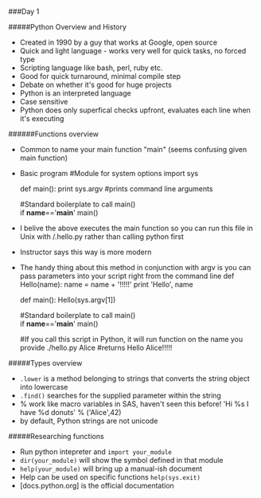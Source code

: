 ###Day 1

#####Python Overview and History
* Created in 1990 by a guy that works at Google, open source
* Quick and light language - works very well for quick tasks, no forced type
* Scripting language like bash, perl, ruby etc.
* Good for quick turnaround, minimal compile step
* Debate on whether it's good for huge projects
* Python is an interpreted language
* Case sensitive
* Python does only superfical checks upfront, evaluates each line when it's executing

######Functions overview
* Common to name your main function "main" (seems confusing given main function)
* Basic program
    #Module for system options
    import sys
    
    def main():
        print sys.argv #prints command line arguments
        
    #Standard boilerplate to call main()     
    if __name__=='__main__'
        main()
* I belive the above executes the main function so you can run this file in Unix with /.hello.py rather than calling python first
* Instructor says this way is more modern
* The handy thing about this method in conjunction with argv is you can pass parameters into your script right from the command line
    def Hello(name):
        name = name + '!!!!!'
        print 'Hello', name
    
    def main():
        Hello(sys.argv[1])
    
    #Standard boilerplate to call main()     
    if __name__=='__main__'
        main()
        
    #If you call this script in Python, it will run function on the name you provide
    ./hello.py Alice
    #returns
    Hello Alice!!!!!

#####Types overview
* `.lower` is a method belonging to strings that converts the string object into lowercase
* `.find()` searches for the supplied parameter within the string
* % work like macro variables in SAS, haven't seen this before!
    'Hi %s I have %d donuts' % ('Alice',42)
* by default, Python strings are not unicode

#####Researching functions
* Run python intepreter and `import your_module`
* `dir(your_module)` will show the symbol defined in that module
* `help(your_module)` will bring up a manual-ish document
* Help can be used on specific functions `help(sys.exit)`
* [docs.python.org] is the official documentation